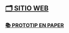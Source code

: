 ## [🗂️ SITIO WEB](https://danielceban22.wixsite.com/ice-breakers)
### [📚 PROTOTIP EN PAPER](https://github.com/aiuoki/DAW-2/blob/Disseny-d'interf%C3%ADcies-web/Disseny%20d'interf%C3%ADcies%20web/UF%201-%20Disseny%20de%20la%20interf%C3%ADcie.%20Estils%20(Setembre%202023)/Prototip%20en%20paper%20%2B%20CMS/Entrega/Prototip%20en%20paper.pdf)
